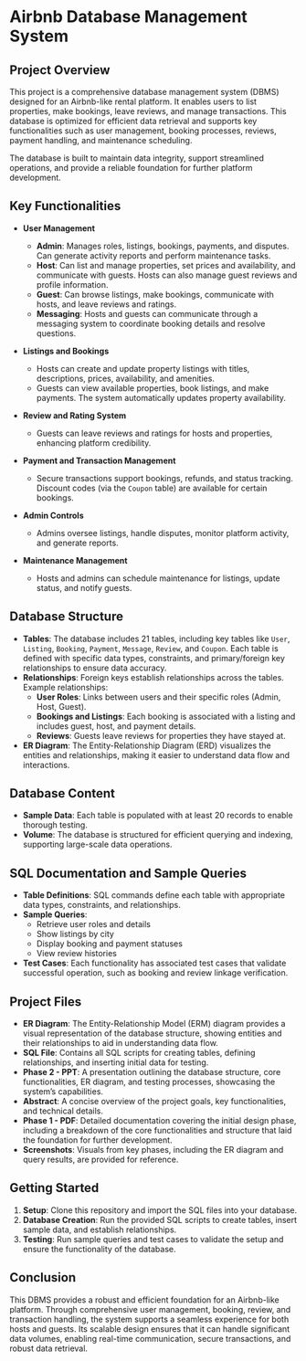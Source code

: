 # Airbnb Database Management System

## Project Overview

This project is a comprehensive database management system (DBMS) designed for an Airbnb-like rental platform. It enables users to list properties, make bookings, leave reviews, and manage transactions. This database is optimized for efficient data retrieval and supports key functionalities such as user management, booking processes, reviews, payment handling, and maintenance scheduling. 

The database is built to maintain data integrity, support streamlined operations, and provide a reliable foundation for further platform development.

## Key Functionalities

- **User Management**  
  - **Admin**: Manages roles, listings, bookings, payments, and disputes. Can generate activity reports and perform maintenance tasks.
  - **Host**: Can list and manage properties, set prices and availability, and communicate with guests. Hosts can also manage guest reviews and profile information.
  - **Guest**: Can browse listings, make bookings, communicate with hosts, and leave reviews and ratings.
  - **Messaging**: Hosts and guests can communicate through a messaging system to coordinate booking details and resolve questions.

- **Listings and Bookings**  
  - Hosts can create and update property listings with titles, descriptions, prices, availability, and amenities.
  - Guests can view available properties, book listings, and make payments. The system automatically updates property availability.

- **Review and Rating System**  
  - Guests can leave reviews and ratings for hosts and properties, enhancing platform credibility.

- **Payment and Transaction Management**  
  - Secure transactions support bookings, refunds, and status tracking. Discount codes (via the `Coupon` table) are available for certain bookings.

- **Admin Controls**  
  - Admins oversee listings, handle disputes, monitor platform activity, and generate reports.

- **Maintenance Management**  
  - Hosts and admins can schedule maintenance for listings, update status, and notify guests.

## Database Structure

- **Tables**: The database includes 21 tables, including key tables like `User`, `Listing`, `Booking`, `Payment`, `Message`, `Review`, and `Coupon`. Each table is defined with specific data types, constraints, and primary/foreign key relationships to ensure data accuracy.
- **Relationships**: Foreign keys establish relationships across the tables. Example relationships:
  - **User Roles**: Links between users and their specific roles (Admin, Host, Guest).
  - **Bookings and Listings**: Each booking is associated with a listing and includes guest, host, and payment details.
  - **Reviews**: Guests leave reviews for properties they have stayed at.
- **ER Diagram**: The Entity-Relationship Diagram (ERD) visualizes the entities and relationships, making it easier to understand data flow and interactions.

## Database Content

- **Sample Data**: Each table is populated with at least 20 records to enable thorough testing.
- **Volume**: The database is structured for efficient querying and indexing, supporting large-scale data operations.

## SQL Documentation and Sample Queries

- **Table Definitions**: SQL commands define each table with appropriate data types, constraints, and relationships.
- **Sample Queries**:
  - Retrieve user roles and details
  - Show listings by city
  - Display booking and payment statuses
  - View review histories
- **Test Cases**: Each functionality has associated test cases that validate successful operation, such as booking and review linkage verification.

## Project Files

- **ER Diagram**: The Entity-Relationship Model (ERM) diagram provides a visual representation of the database structure, showing entities and their relationships to aid in understanding data flow.
- **SQL File**: Contains all SQL scripts for creating tables, defining relationships, and inserting initial data for testing.
- **Phase 2 - PPT**: A presentation outlining the database structure, core functionalities, ER diagram, and testing processes, showcasing the system’s capabilities.
- **Abstract**: A concise overview of the project goals, key functionalities, and technical details.
- **Phase 1 - PDF**: Detailed documentation covering the initial design phase, including a breakdown of the core functionalities and structure that laid the foundation for further development.
- **Screenshots**: Visuals from key phases, including the ER diagram and query results, are provided for reference.

## Getting Started

1. **Setup**: Clone this repository and import the SQL files into your database.
2. **Database Creation**: Run the provided SQL scripts to create tables, insert sample data, and establish relationships.
3. **Testing**: Run sample queries and test cases to validate the setup and ensure the functionality of the database.

## Conclusion

This DBMS provides a robust and efficient foundation for an Airbnb-like platform. Through comprehensive user management, booking, review, and transaction handling, the system supports a seamless experience for both hosts and guests. Its scalable design ensures that it can handle significant data volumes, enabling real-time communication, secure transactions, and robust data retrieval. 
